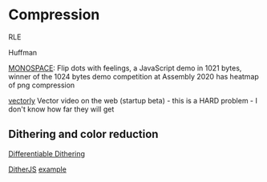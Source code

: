 Compression
===========

RLE

Huffman


[MONOSPACE](http://www.p01.org/MONOSPACE/): Flip dots with feelings, a JavaScript demo in 1021 bytes, winner of the 1024 bytes demo competition at Assembly 2020
has heatmap of png compression


[vectorly](https://vectorly.io/) Vector video on the web (startup beta) - this is a HARD problem - I don't know how far they will get


Dithering and color reduction
-----------------------------

[Differentiable Dithering](https://www.peterstefek.me/differentiable-dithering.html)

[DitherJS](https://github.com/danielepiccone/ditherjs) [example](http://danielepiccone.github.io/ditherjs/)